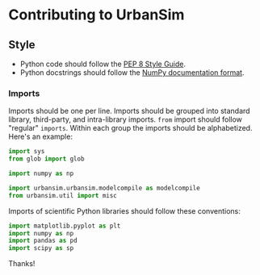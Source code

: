 Contributing to UrbanSim
========================

Style
-----

- Python code should follow the [PEP 8 Style Guide][pep8].
- Python docstrings should follow the [NumPy documentation format][numpydoc].

### Imports

Imports should be one per line.
Imports should be grouped into standard library, third-party,
and intra-library imports. `from` import should follow "regular" `imports`.
Within each group the imports should be alphabetized.
Here's an example:

```python
import sys
from glob import glob

import numpy as np

import urbansim.urbansim.modelcompile as modelcompile
from urbansim.util import misc
```

Imports of scientific Python libraries should follow these conventions:

```python
import matplotlib.pyplot as plt
import numpy as np
import pandas as pd
import scipy as sp
```


Thanks!

[pep8]: http://legacy.python.org/dev/peps/pep-0008/
[numpydoc]: https://github.com/numpy/numpy/blob/master/doc/HOWTO_DOCUMENT.rst.txt
